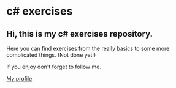 # **c# exercises**
Hi, this is my **c# exercises repository**.
---
Here you can find exercises from the really basics to some more complicated things. (Not done yet!)

If you enjoy don't forget to follow me.

[My profile](https://github.com/gpe0)

